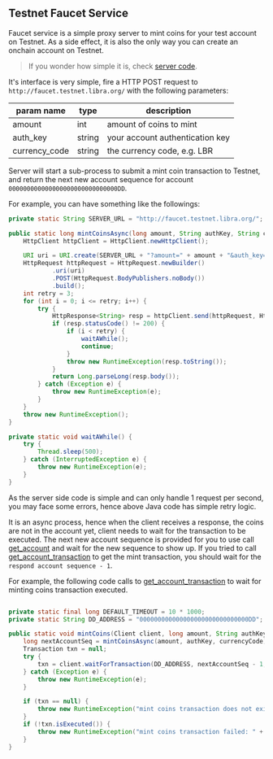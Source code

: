 ## Testnet Faucet Service

Faucet service is a simple proxy server to mint coins for your test account on Testnet.
As a side effect, it is also the only way you can create an onchain account on Testnet.

> If you wonder how simple it is, check [server code](./../../docker/mint/server.py).

It's interface is very simple, fire a HTTP POST request to `http://faucet.testnet.libra.org/` with the following parameters:

| param name    | type   | description                     |
|---------------|--------|---------------------------------|
| amount        | int    | amount of coins to mint         |
| auth_key      | string | your account authentication key |
| currency_code | string | the currency code, e.g. LBR     |

Server will start a sub-process to submit a mint coin transaction to Testnet, and return the next new account sequence for account `000000000000000000000000000000DD`.

For example, you can have something like the followings:

```Java
private static String SERVER_URL = "http://faucet.testnet.libra.org/";

public static long mintCoinsAsync(long amount, String authKey, String currencyCode) {
    HttpClient httpClient = HttpClient.newHttpClient();

    URI uri = URI.create(SERVER_URL + "?amount=" + amount + "&auth_key=" + authKey + "&currency_code=" + currencyCode);
    HttpRequest httpRequest = HttpRequest.newBuilder()
            .uri(uri)
            .POST(HttpRequest.BodyPublishers.noBody())
            .build();
    int retry = 3;
    for (int i = 0; i <= retry; i++) {
        try {
            HttpResponse<String> resp = httpClient.send(httpRequest, HttpResponse.BodyHandlers.ofString());
            if (resp.statusCode() != 200) {
                if (i < retry) {
                    waitAWhile();
                    continue;
                }
                throw new RuntimeException(resp.toString());
            }
            return Long.parseLong(resp.body());
        } catch (Exception e) {
            throw new RuntimeException(e);
        }
    }
    throw new RuntimeException();
}

private static void waitAWhile() {
    try {
        Thread.sleep(500);
    } catch (InterruptedException e) {
        throw new RuntimeException(e);
    }
}
```

As the server side code is simple and can only handle 1 request per second, you may face some errors, hence above Java code has simple retry logic.

It is an async process, hence when the client receives a response, the coins are not in the account yet, client needs to wait for the transaction to be executed.
The next new account sequence is provided for you to use call [get_account](method_get_account.md) and wait for the new sequence to show up.
If you tried to call [get_account_transaction](method_get_account_transaction.md) to get the mint transaction, you should wait for the `respond account sequence - 1`.

For example, the following code calls to [get_account_transaction](method_get_account_transaction.md) to wait for minting coins transaction executed.

```Java

private static final long DEFAULT_TIMEOUT = 10 * 1000;
private static String DD_ADDRESS = "000000000000000000000000000000DD";

public static void mintCoins(Client client, long amount, String authKey, String currencyCode) {
    long nextAccountSeq = mintCoinsAsync(amount, authKey, currencyCode);
    Transaction txn = null;
    try {
        txn = client.waitForTransaction(DD_ADDRESS, nextAccountSeq - 1, false, DEFAULT_TIMEOUT);
    } catch (Exception e) {
        throw new RuntimeException(e);
    }

    if (txn == null) {
        throw new RuntimeException("mint coins transaction does not exist / failed, sequence: "+nextAccountSeq);
    }
    if (!txn.isExecuted()) {
        throw new RuntimeException("mint coins transaction failed: " + txn.toString());
    }
}

```
